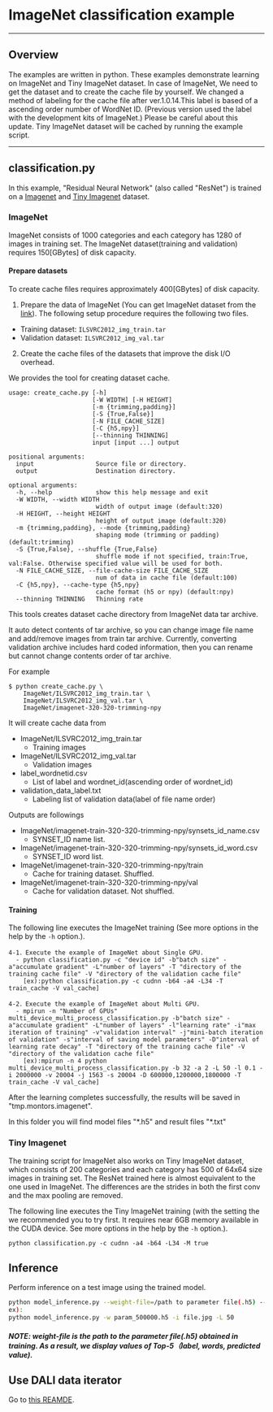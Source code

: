 ﻿# ImageNet classification example

---

## Overview

The examples are written in python. These examples demonstrate learning on ImageNet and Tiny ImageNet dataset.
In case of ImageNet, We need to get the dataset and to create the cache file by yourself. We changed a method of labeling for the cache file after ver.1.0.14.This label is based of a ascending order number of WordNet ID.
(Previous version used the label with the development kits of ImageNet.)
Please be careful about this update.
Tiny ImageNet dataset will be cached by running the example script.

---

## classification.py

In this example, "Residual Neural Network" (also called "ResNet") is trained on a [Imagenet](https://imagenet.herokuapp.com/) and [Tiny Imagenet](https://tiny-imagenet.herokuapp.com/) dataset.

### ImageNet

ImageNet consists of 1000 categories and each category has 1280 of images in training set.
The ImageNet dataset(training and validation) requires 150[GBytes] of disk capacity.

#### Prepare datasets

To create cache files requires approximately 400[GBytes] of disk capacity.

1. Prepare the data of ImageNet (You can get ImageNet dataset from the [link](https://imagenet.herokuapp.com/)). The following setup procedure requires the following two files.
  - Training dataset: `ILSVRC2012_img_train.tar`
  - Validation dataset: `ILSVRC2012_img_val.tar`

2. Create the cache files of the datasets that improve the disk I/O overhead.

We provides the tool for creating dataset cache.

    usage: create_cache.py [-h]
                           [-W WIDTH] [-H HEIGHT]
                           [-m {trimming,padding}]
                           [-S {True,False}]
                           [-N FILE_CACHE_SIZE]
                           [-C {h5,npy}]
                           [--thinning THINNING]
                           input [input ...] output

    positional arguments:
      input                 Source file or directory.
      output                Destination directory.

    optional arguments:
      -h, --help            show this help message and exit
      -W WIDTH, --width WIDTH
                            width of output image (default:320)
      -H HEIGHT, --height HEIGHT
                            height of output image (default:320)
      -m {trimming,padding}, --mode {trimming,padding}
                            shaping mode (trimming or padding) (default:trimming)
      -S {True,False}, --shuffle {True,False}
                            shuffle mode if not specified, train:True, val:False. Otherwise specified value will be used for both.
      -N FILE_CACHE_SIZE, --file-cache-size FILE_CACHE_SIZE
                            num of data in cache file (default:100)
      -C {h5,npy}, --cache-type {h5,npy}
                            cache format (h5 or npy) (default:npy)
      --thinning THINNING   Thinning rate

This tools creates dataset cache directory from ImageNet data tar
archive.

It auto detect contents of tar archive, so you can change image file
name and add/remove images from train tar archive.  Currently,
converting validation archive includes hard coded information, then
you can rename but cannot change contents order of tar archive.

For example

```
$ python create_cache.py \
    ImageNet/ILSVRC2012_img_train.tar \
    ImageNet/ILSVRC2012_img_val.tar \
    ImageNet/imagenet-320-320-trimming-npy
```

It will create cache data from

- ImageNet/ILSVRC2012_img_train.tar
    - Training images
- ImageNet/ILSVRC2012_img_val.tar
    - Validation images
- label_wordnetid.csv
    - List of label and wordnet_id(ascending order of wordnet_id)
- validation_data_label.txt
    - Labeling list of validation data(label of file name order)

Outputs are followings

- ImageNet/imagenet-train-320-320-trimming-npy/synsets_id_name.csv
    - SYNSET_ID name list.
- ImageNet/imagenet-train-320-320-trimming-npy/synsets_id_word.csv
    - SYNSET_ID word list.
- ImageNet/imagenet-train-320-320-trimming-npy/train
    - Cache for training dataset. Shuffled.
- ImageNet/imagenet-train-320-320-trimming-npy/val
    - Cache for validation dataset. Not shuffled.

#### Training

The following line executes the ImageNet training (See more options in the help by the `-h` option.).

```
4-1．Execute the example of ImageNet about Single GPU.
  - python classification.py -c "device id" -b"batch size" -a"accumulate gradient" -L"number of layers" -T "directory of the training cache file" -V "directory of the validation cache file"
    [ex):python classification.py -c cudnn -b64 -a4 -L34 -T train_cache -V val_cache]

4-2．Execute the example of ImageNet about Multi GPU.
  - mpirun -n "Number of GPUs" multi_device_multi_process_classification.py -b"batch size" -a"accumulate gradient" -L"number of layers" -l"learning rate" -i"max iteration of training" -v"validation interval" -j"mini-batch iteration of validation" -s"interval of saving model parameters" -D"interval of learning rate decay" -T "directory of the training cache file" -V "directory of the validation cache file"
    [ex):mpirun -n 4 python multi_device_multi_process_classification.py -b 32 -a 2 -L 50 -l 0.1 -i 2000000 -v 20004 -j 1563 -s 20004 -D 600000,1200000,1800000 -T train_cache -V val_cache]
```

After the learning completes successfully, the results will be saved in "tmp.montors.imagenet".

In this folder you will find model files "\*.h5" and result files "\*.txt"

### Tiny Imagenet

The training script for ImageNet also works on Tiny ImageNet dataset, which
consists of 200 categories and each category has 500 of 64x64 size images in training set.
The ResNet trained here is almost equivalent to the one used in ImageNet.
The differences are the strides in both the first conv and the max pooling are removed.

The following line executes the Tiny ImageNet training (with the setting the we recommended you to try first. It requires near 6GB memory available in the CUDA device. See more options in the help by the `-h` option.).

```
python classification.py -c cudnn -a4 -b64 -L34 -M true
```

## Inference

Perform inference on a test image using the trained model.

```bash
python model_inference.py --weight-file=/path to parameter file(.h5) --input-file=/path to input image file --num-layers=number of resnet layers
ex):
python model_inference.py -w param_500000.h5 -i file.jpg -L 50
```

##### NOTE: weight-file is the path to the parameter file(.h5) obtained in training. As a result, we display values of Top-5（label,  words,  predicted value).


## Use DALI data iterator

Go to [this REAMDE](README.dali.md).


